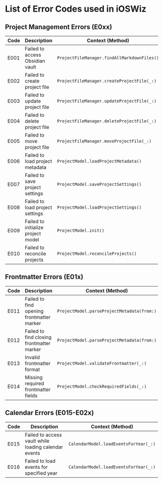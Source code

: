 # List of Error Codes used in iOSWiz

## Project Management Errors (E0xx)

| Code  | Description | Context (Method) |
|-------|-------------|-----------------|
| E001  | Failed to access Obsidian vault | `ProjectFileManager.findAllMarkdownFiles()` |
| E002  | Failed to create project file | `ProjectFileManager.createProjectFile(_:)` |
| E003  | Failed to update project file | `ProjectFileManager.updateProjectFile(_:)` |
| E004  | Failed to delete project file | `ProjectFileManager.deleteProjectFile(_:)` |
| E005  | Failed to move project file | `ProjectFileManager.moveProjectFile(_:)` |
| E006  | Failed to load project metadata | `ProjectModel.loadProjectMetadata()` |
| E007  | Failed to save project settings | `ProjectModel.saveProjectSettings()` |
| E008  | Failed to load project settings | `ProjectModel.loadProjectSettings()` |
| E009  | Failed to initialize project model | `ProjectModel.init()` |
| E010  | Failed to reconcile projects | `ProjectModel.reconcileProjects()` |

## Frontmatter Errors (E01x)

| Code  | Description | Context (Method) |
|-------|-------------|-----------------|
| E011  | Failed to find opening frontmatter marker | `ProjectModel.parseProjectMetadata(from:)` |
| E012  | Failed to find closing frontmatter marker | `ProjectModel.parseProjectMetadata(from:)` |
| E013  | Invalid frontmatter format | `ProjectModel.validateFrontmatter(_:)` |
| E014  | Missing required frontmatter fields | `ProjectModel.checkRequiredFields(_:)` |

## Calendar Errors (E015-E02x)

| Code  | Description | Context (Method) |
|-------|-------------|-----------------|
| E015  | Failed to access vault while loading calendar events | `CalendarModel.loadEventsForYear(_:)` |
| E016  | Failed to load events for specified year | `CalendarModel.loadEventsForYear(_:)` |

